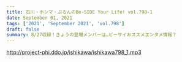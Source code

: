 ```yaml
---
title: 石川・ホンマ・ぶるんのBe-SIDE Your Life! vol.798-1
date: September 01, 2021
tags: ['2021', 'September 2021', 'vol.798']
draft: false
summary: 8/27収録！きょうの登場メンバーは…ビーサイおススメエンタメ情報？
---
```


http://project-phi.ddo.jp/ishikawa/ishikawa798_1.mp3
